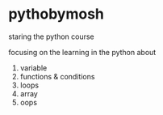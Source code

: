 # pythobymosh

staring the python course

focusing on the learning in the python about

1. variable
2. functions & conditions
3. loops
4. array
5. oops
